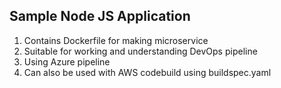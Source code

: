 ## Sample Node JS Application

1. Contains Dockerfile for making microservice
2. Suitable for working and understanding DevOps pipeline
3. Using Azure pipeline
4. Can also be used with AWS codebuild using buildspec.yaml
